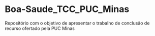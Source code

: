 # Boa-Saude_TCC_PUC_Minas
Repositório com o objetivo de apresentar o trabalho de conclusão de recurso ofertado pela PUC Minas
